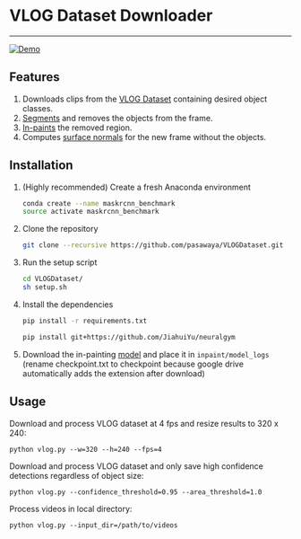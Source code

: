 # VLOG Dataset Downloader

-----------------

[![Demo](demo.gif)](https://www.youtube.com/watch?v=MbnnfXC0tBE&feature=youtu.be)

## Features
1. Downloads clips from the [VLOG Dataset](https://people.eecs.berkeley.edu/~dfouhey/2017/VLOG/) containing desired object classes.
2. [Segments](https://github.com/matterport/Mask_RCNN) and removes the objects from the frame.
3. [In-paints](https://github.com/JiahuiYu/generative_inpainting) the removed region.
4. Computes [surface normals](https://github.com/StanfordVL/taskonomy/tree/master/taskbank) for the new frame without the objects.


## Installation

1. (Highly recommended) Create a fresh Anaconda environment
   ```bash
   conda create --name maskrcnn_benchmark
   source activate maskrcnn_benchmark
   ```

2. Clone the repository
   ```bash
   git clone --recursive https://github.com/pasawaya/VLOGDataset.git
   ```
   
3. Run the setup script
    ```bash
    cd VLOGDataset/
    sh setup.sh
    ``` 
    
4. Install the dependencies
   ```bash
   pip install -r requirements.txt
   
   pip install git+https://github.com/JiahuiYu/neuralgym
   ```
5. Download the in-painting [model](https://drive.google.com/drive/folders/1M3AFy7x9DqXaI-fINSynW7FJSXYROfv-) and place it in ``inpaint/model_logs`` (rename checkpoint.txt to checkpoint because google drive automatically adds the extension after download)



## Usage

Download and process VLOG dataset at 4 fps and resize results to 320 x 240: 
```
python vlog.py --w=320 --h=240 --fps=4
```

Download and process VLOG dataset and only save high confidence detections regardless of object size:

```
python vlog.py --confidence_threshold=0.95 --area_threshold=1.0
```

Process videos in local directory:

```
python vlog.py --input_dir=/path/to/videos
```
